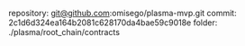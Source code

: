 
repository: git@github.com:omisego/plasma-mvp.git
commit: 2c1d6d324ea164b2081c628170da4bae59c9018e
folder: ./plasma/root_chain/contracts
